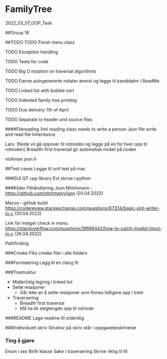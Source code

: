 # FamilyTree
2022_03_07_OOP_Task

##Group 18

##TODO
TODO Finish menu class

TODO Exception handling

TODO Tests for code

TODO Big O notation on traversal algorithms

TODO Fjerne autogenererte notater øverst og legge til kandidatnr i ReadMe

TODO Linked list with bubble sort

TODO Indented family tree printing

TODO Due delivery 7th of April

TODO Separate to header and source files

####Filereading
Xml reading class needs to write a person
Json file write and read file
Inheritance

Lars:
(Node vil gå oppover til rotnoden og legge på en for hver opp til rotnoden)
Breadth-first traversal gir automatisk nivået på noden

nlohman json.h

##Test cases
Legge til unit test på mac

###GUI
QT cpp library
Evt skrive i python

###Kilder
Filhåndtering Json Nhlohmann -
https://github.com/nlohmann/json
(20.04.2022)

Macos - github build
https://codereview.stackexchange.com/questions/67334/basic-xml-writer-in-c
(20.04.2022)

Link for integer check in menu.
https://stackoverflow.com/questions/19696442/how-to-catch-invalid-input-in-c
(26.04.2022)

Pathfinding


###Cmake
Fiks cmake filer i alle folders

###Formatering
Legg til en clang fil

###Trestruktur 
- Midlertidig lagring i linked list
- Sette relasjoner
  - Går ikke an å sette relasjoner som finnes tidligere opp i treet
- Traversering
  - Breadth first traversal
  - Må ha lik steglengde opp til rotnode

###README 
Lage readme fil ordentlig

###Indeviduelt skriv
Struktur på skriv står i oppgavebeskrivelse

### Ting å gjøre
Enum i sex
Birth klasse
Søke i traversering
Skrive riktig til fil

